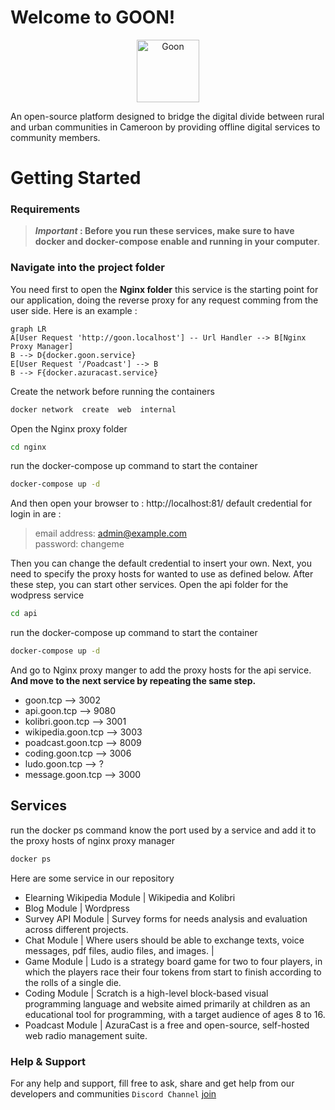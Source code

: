 # Welcome to GOON!

<p align="center">
<img  src="https://avatars.githubusercontent.com/u/116578301?s=200&v=4"  width="100"  alt="Goon"  /></p>

An open-source platform designed to bridge the digital divide between rural and urban communities in Cameroon by providing offline digital services to community members.

# Getting Started

### Requirements

> **<i>Important </i> : Before you run these services, make sure to have docker and docker-compose enable and running in your computer**.

### Navigate into the project folder

You need first to open the **Nginx folder**
this service is the starting point for our application, doing the reverse proxy for any request comming from the user side.
Here is an example :

```mermaid
graph LR
A[User Request 'http://goon.localhost'] -- Url Handler --> B[Nginx Proxy Manager]
B --> D{docker.goon.service}
E[User Request '/Poadcast'] --> B
B --> F{docker.azuracast.service}
```

Create the network before running the containers

```bash
docker network  create  web  internal
```

Open the Nginx proxy folder

```bash
cd nginx
```

run the docker-compose up command to start the container

```bash
docker-compose up -d
```

And then open your browser to : http://localhost:81/
default credential for login in are :

> email address: admin@example.com </br>
> password: changeme

Then you can change the default credential to insert your own.
Next, you need to specify the proxy hosts for wanted to use as defined below.
After these step, you can start other services.
Open the api folder for the wodpress service

```bash
cd api
```

run the docker-compose up command to start the container

```bash
docker-compose up -d
```

And go to Nginx proxy manger to add the proxy hosts for the api service.
**And move to the next service by repeating the same step.**

- goon.tcp --> 3002
- api.goon.tcp --> 9080
- kolibri.goon.tcp --> 3001
- wikipedia.goon.tcp --> 3003
- poadcast.goon.tcp --> 8009
- coding.goon.tcp --> 3006
- ludo.goon.tcp --> ?
- message.goon.tcp --> 3000

## Services

run the docker ps command know the port used by a service and add it to the proxy hosts of nginx proxy manager

```bash
docker ps
```

Here are some service in our repository

- Elearning Wikipedia Module | Wikipedia and Kolibri
- Blog Module | Wordpress
- Survey API Module | Survey forms for needs analysis and evaluation across different projects.
- Chat Module | Where users should be able to exchange texts, voice messages, pdf files, audio files, and images. |
- Game Module | Ludo is a strategy board game for two to four players, in which the players race their four tokens from start to finish according to the rolls of a single die.
- Coding Module | Scratch is a high-level block-based visual programming language and website aimed primarily at children as an educational tool for programming, with a target audience of ages 8 to 16.
- Poadcast Module | AzuraCast is a free and open-source, self-hosted web radio management suite.

### Help & Support

For any help and support, fill free to ask, share and get help from our developers and communities `Discord Channel` [join](https://discord.gg/vNNsKGZN)

